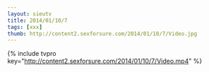 ```yaml
--- 
layout: sieutv
title: 2014/01/10/7
tags: [xxx]
thumb: http://content2.sexforsure.com/2014/01/10/7/Video.jpg
---
```

{% include tvpro key="http://content2.sexforsure.com/2014/01/10/7/Video.mp4" %} 
